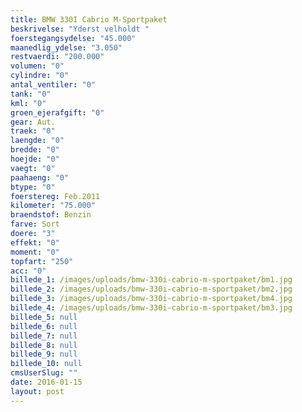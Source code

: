 ```yaml
---
title: BMW 330I Cabrio M-Sportpaket
beskrivelse: "Yderst velholdt "
foerstegangsydelse: "45.000"
maanedlig_ydelse: "3.050"
restvaerdi: "200.000"
volumen: "0"
cylindre: "0"
antal_ventiler: "0"
tank: "0"
kml: "0"
groen_ejerafgift: "0"
gear: Aut.
traek: "0"
laengde: "0"
bredde: "0"
hoejde: "0"
vaegt: "0"
paahaeng: "0"
btype: "0"
foerstereg: Feb.2011
kilometer: "75.000"
braendstof: Benzin
farve: Sort
doere: "3"
effekt: "0"
moment: "0"
topfart: "250"
acc: "0"
billede_1: /images/uploads/bmw-330i-cabrio-m-sportpaket/bm1.jpg
billede_2: /images/uploads/bmw-330i-cabrio-m-sportpaket/bm2.jpg
billede_3: /images/uploads/bmw-330i-cabrio-m-sportpaket/bm4.jpg
billede_4: /images/uploads/bmw-330i-cabrio-m-sportpaket/bm3.jpg
billede_5: null
billede_6: null
billede_7: null
billede_8: null
billede_9: null
billede_10: null
cmsUserSlug: ""
date: 2016-01-15 
layout: post
---
```



